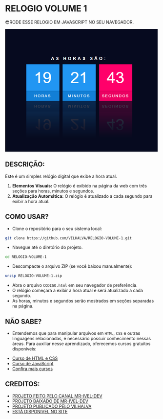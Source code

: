 # RELOGIO VOLUME 1
😎RODE ESSE RELOGIO EM JAVASCRIPT NO SEU NAVEGADOR.

<img src="FOTO.png" align="center" width="500"> <br>

## DESCRIÇÃO:
Este é um simples relógio digital que exibe a hora atual.

1. **Elementos Visuais:** O relógio é exibido na página da web com três seções para horas, minutos e segundos.
2. **Atualização Automática:** O relógio é atualizado a cada segundo para exibir a hora atual.

## COMO USAR?
* Clone o repositório para o seu sistema local:

```bash
git clone https://github.com/VILHALVA/RELOGIO-VOLUME-1.git
```

* Navegue até o diretório do projeto.

```bash
cd RELOGIO-VOLUME-1
```

* Descompacte o arquivo ZIP (se você baixou manualmente):

```bash
unzip RELOGIO-VOLUME-1.zip
```

* Abra o arquivo `CODIGO.html` em seu navegador de preferência.
* O relógio começará a exibir a hora atual e será atualizado a cada segundo.
* As horas, minutos e segundos serão mostrados em seções separadas na página.

## NÃO SABE?
- Entendemos que para manipular arquivos em `HTML`, `CSS` e outras linguagens relacionadas, é necessário possuir conhecimento nessas áreas. Para auxiliar nesse aprendizado, oferecemos cursos gratuitos disponíveis:
* [Curso de HTML e CSS](https://github.com/VILHALVA/CURSO-DE-HTML-E-CSS)
* [Curso de JavaScript](https://github.com/VILHALVA/CURSO-DE-JAVASCRIPT)
* [Confira mais cursos](https://github.com/VILHALVA?tab=repositories&q=+topic:CURSO)

## CREDITOS:
- [PROJETO FEITO PELO CANAL MR-IVEL-DEV](https://youtu.be/H-B8ZmZnjtk?si=bXhd1Zz423RUSzG)
- [PROJETO BAIXADO DE MR-IVEL-DEV](https://github.com/Mr-iveL-Dev/relogiodigital)
- [PROJETO PUBLICADO PELO VILHALVA](https://github.com/VILHALVA)
- [ESTÁ DISPONIVEL NO SITE](https://vilhalva.github.io/STYLER/STYLER.html)



